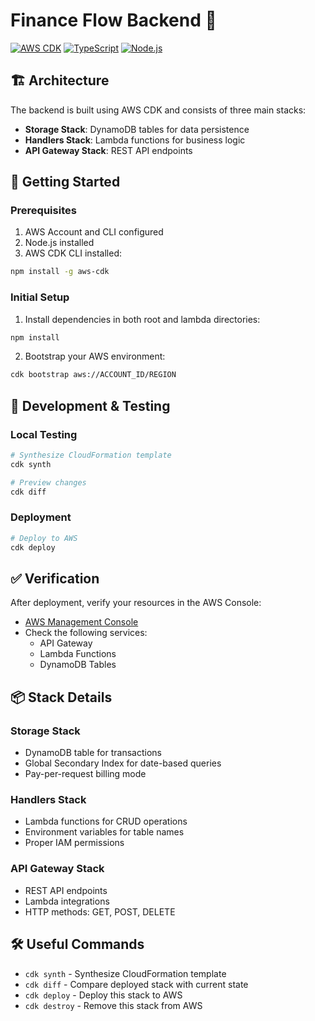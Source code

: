 # Finance Flow Backend 🚀

[![AWS CDK](https://img.shields.io/badge/AWS_CDK-v2-orange?style=for-the-badge&logo=amazon-aws)](https://aws.amazon.com/cdk/)
[![TypeScript](https://img.shields.io/badge/TypeScript-007ACC?style=for-the-badge&logo=typescript&logoColor=white)](https://www.typescriptlang.org/)
[![Node.js](https://img.shields.io/badge/Node.js-339933?style=for-the-badge&logo=nodedotjs&logoColor=white)](https://nodejs.org/)

## 🏗️ Architecture

The backend is built using AWS CDK and consists of three main stacks:

- **Storage Stack**: DynamoDB tables for data persistence
- **Handlers Stack**: Lambda functions for business logic
- **API Gateway Stack**: REST API endpoints

## 🚀 Getting Started

### Prerequisites
1. AWS Account and CLI configured
2. Node.js installed
3. AWS CDK CLI installed:
```bash
npm install -g aws-cdk
```

### Initial Setup
1. Install dependencies in both root and lambda directories:
```bash
npm install
```

2. Bootstrap your AWS environment:
```bash
cdk bootstrap aws://ACCOUNT_ID/REGION
```

## 🧪 Development & Testing

### Local Testing
```bash
# Synthesize CloudFormation template
cdk synth

# Preview changes
cdk diff
```

### Deployment
```bash
# Deploy to AWS
cdk deploy
```

## ✅ Verification

After deployment, verify your resources in the AWS Console:
* [AWS Management Console](https://us-east-2.console.aws.amazon.com/)
* Check the following services:
  * API Gateway
  * Lambda Functions
  * DynamoDB Tables

## 📦 Stack Details

### Storage Stack
- DynamoDB table for transactions
- Global Secondary Index for date-based queries
- Pay-per-request billing mode

### Handlers Stack
- Lambda functions for CRUD operations
- Environment variables for table names
- Proper IAM permissions

### API Gateway Stack
- REST API endpoints
- Lambda integrations
- HTTP methods: GET, POST, DELETE

## 🛠️ Useful Commands

- `cdk synth` - Synthesize CloudFormation template
- `cdk diff` - Compare deployed stack with current state
- `cdk deploy` - Deploy this stack to AWS
- `cdk destroy` - Remove this stack from AWS